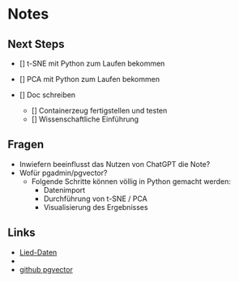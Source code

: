 # Notes


## Next Steps
- [] t-SNE mit Python zum Laufen bekommen
- [] PCA mit Python zum Laufen bekommen





- [] Doc schreiben
    - [] Containerzeug fertigstellen und testen
    - [] Wissenschaftliche Einführung












## Fragen
- Inwiefern beeinflusst das Nutzen von ChatGPT die Note?
- Wofür pgadmin/pgvector?
    - Folgende Schritte können völlig in Python gemacht werden:
        - Datenimport
        - Durchführung von t-SNE / PCA
        - Visualisierung des Ergebnisses




## Links
- [Lied-Daten](https://www.kaggle.com/datasets/thedevastator/spotify-tracks-genre-dataset)
- 
- [github pgvector](https://github.com/pgvector/pgvector)